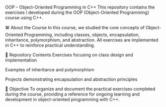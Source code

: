 OOP – Object-Oriented Programming in C++
This repository contains the exercises I developed during the OOP (Object-Oriented Programming) course using C++.

🛠️ About the Course
In this course, we studied the core concepts of Object-Oriented Programming, including classes, objects, encapsulation, inheritance, polymorphism, and abstraction. All exercises are implemented in C++ to reinforce practical understanding.

📁 Repository Contents
Exercises focusing on class design and implementation

Examples of inheritance and polymorphism

Projects demonstrating encapsulation and abstraction principles

🎯 Objective
To organize and document the practical exercises completed during the course, providing a reference for ongoing learning and development in object-oriented programming with C++.
